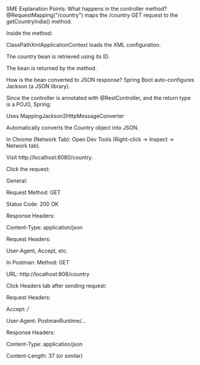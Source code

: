 SME Explanation Points:
 What happens in the controller method?
@RequestMapping("/country") maps the /country GET request to the getCountryIndia() method.

Inside the method:

ClassPathXmlApplicationContext loads the XML configuration.

The country bean is retrieved using its ID.

The bean is returned by the method.

 How is the bean converted to JSON response?
Spring Boot auto-configures Jackson (a JSON library).

Since the controller is annotated with @RestController, and the return type is a POJO, Spring:

Uses MappingJackson2HttpMessageConverter

Automatically converts the Country object into JSON.

 In Chrome (Network Tab):
Open Dev Tools (Right-click → Inspect → Network tab).

Visit http://localhost:8080/country.

Click the request:

General:

Request Method: GET

Status Code: 200 OK

Response Headers:

Content-Type: application/json

Request Headers:

User-Agent, Accept, etc.

 In Postman:
Method: GET

URL: http://localhost:808/country

Click Headers tab after sending request:

Request Headers:

Accept: */*

User-Agent: PostmanRuntime/...

Response Headers:

Content-Type: application/json

Content-Length: 37 (or similar)